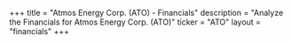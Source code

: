 +++
title = "Atmos Energy Corp. (ATO) - Financials"
description = "Analyze the Financials for Atmos Energy Corp. (ATO)"
ticker = "ATO"
layout = "financials"
+++

